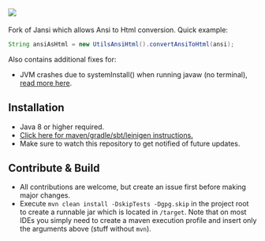 # ![](http://fusesource.github.io/jansi/images/project-logo.png)

Fork of Jansi which allows Ansi to Html conversion. Quick example:
```java
String ansiAsHtml = new UtilsAnsiHtml().convertAnsiToHtml(ansi);
```
Also contains additional fixes for:
 - JVM crashes due to systemInstall() when running javaw (no terminal), [read more here](https://github.com/fusesource/jansi/issues/216).

## Installation
- Java 8 or higher required.
- [Click here for maven/gradle/sbt/leinigen instructions.](https://jitpack.io/#Osiris-Team/jansi)
- Make sure to watch this repository to get notified of future updates.

## Contribute & Build
- All contributions are welcome, but create an issue first before making major changes.
- Execute `mvn clean install -DskipTests -Dgpg.skip` in the project root to create a runnable jar which is located in `/target`.
Note that on most IDEs you simply need to create a maven execution profile and insert only the arguments above (stuff without `mvn`). 